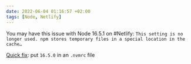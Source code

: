 ```yaml
---
date: 2022-06-04 01:16:57 +02:00
tags: [Node, Netlify]
---
```


You may have this issue with Node 16.5.1 on #Netlify: `This setting is no longer used. npm stores temporary files in a special location in the cache…`

[Quick fix](https://answers.netlify.com/t/node-v16-15-1-npm-v8-11-0-breaks-some-builds/64367/6?u=nhoizey): put `16.5.0` in an `.nvmrc` file
